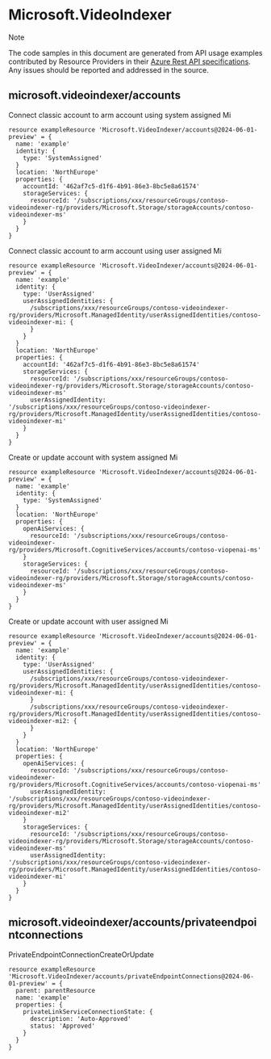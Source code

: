# Microsoft.VideoIndexer
  
> [!NOTE]
> The code samples in this document are generated from API usage examples contributed by Resource Providers in their [Azure Rest API specifications](https://github.com/Azure/azure-rest-api-specs). Any issues should be reported and addressed in the source.


## microsoft.videoindexer/accounts

Connect classic account to arm account using system assigned Mi
```bicep
resource exampleResource 'Microsoft.VideoIndexer/accounts@2024-06-01-preview' = {
  name: 'example'
  identity: {
    type: 'SystemAssigned'
  }
  location: 'NorthEurope'
  properties: {
    accountId: '462af7c5-d1f6-4b91-86e3-8bc5e8a61574'
    storageServices: {
      resourceId: '/subscriptions/xxx/resourceGroups/contoso-videoindexer-rg/providers/Microsoft.Storage/storageAccounts/contoso-videoindexer-ms'
    }
  }
}
```

Connect classic account to arm account using user assigned Mi
```bicep
resource exampleResource 'Microsoft.VideoIndexer/accounts@2024-06-01-preview' = {
  name: 'example'
  identity: {
    type: 'UserAssigned'
    userAssignedIdentities: {
      /subscriptions/xxx/resourceGroups/contoso-videoindexer-rg/providers/Microsoft.ManagedIdentity/userAssignedIdentities/contoso-videoindexer-mi: {
      }
    }
  }
  location: 'NorthEurope'
  properties: {
    accountId: '462af7c5-d1f6-4b91-86e3-8bc5e8a61574'
    storageServices: {
      resourceId: '/subscriptions/xxx/resourceGroups/contoso-videoindexer-rg/providers/Microsoft.Storage/storageAccounts/contoso-videoindexer-ms'
      userAssignedIdentity: '/subscriptions/xxx/resourceGroups/contoso-videoindexer-rg/providers/Microsoft.ManagedIdentity/userAssignedIdentities/contoso-videoindexer-mi'
    }
  }
}
```

Create or update account with system assigned Mi
```bicep
resource exampleResource 'Microsoft.VideoIndexer/accounts@2024-06-01-preview' = {
  name: 'example'
  identity: {
    type: 'SystemAssigned'
  }
  location: 'NorthEurope'
  properties: {
    openAiServices: {
      resourceId: '/subscriptions/xxx/resourceGroups/contoso-videoindexer-rg/providers/Microsoft.CognitiveServices/accounts/contoso-viopenai-ms'
    }
    storageServices: {
      resourceId: '/subscriptions/xxx/resourceGroups/contoso-videoindexer-rg/providers/Microsoft.Storage/storageAccounts/contoso-videoindexer-ms'
    }
  }
}
```

Create or update account with user assigned Mi
```bicep
resource exampleResource 'Microsoft.VideoIndexer/accounts@2024-06-01-preview' = {
  name: 'example'
  identity: {
    type: 'UserAssigned'
    userAssignedIdentities: {
      /subscriptions/xxx/resourceGroups/contoso-videoindexer-rg/providers/Microsoft.ManagedIdentity/userAssignedIdentities/contoso-videoindexer-mi: {
      }
      /subscriptions/xxx/resourceGroups/contoso-videoindexer-rg/providers/Microsoft.ManagedIdentity/userAssignedIdentities/contoso-videoindexer-mi2: {
      }
    }
  }
  location: 'NorthEurope'
  properties: {
    openAiServices: {
      resourceId: '/subscriptions/xxx/resourceGroups/contoso-videoindexer-rg/providers/Microsoft.CognitiveServices/accounts/contoso-viopenai-ms'
      userAssignedIdentity: '/subscriptions/xxx/resourceGroups/contoso-videoindexer-rg/providers/Microsoft.ManagedIdentity/userAssignedIdentities/contoso-videoindexer-mi2'
    }
    storageServices: {
      resourceId: '/subscriptions/xxx/resourceGroups/contoso-videoindexer-rg/providers/Microsoft.Storage/storageAccounts/contoso-videoindexer-ms'
      userAssignedIdentity: '/subscriptions/xxx/resourceGroups/contoso-videoindexer-rg/providers/Microsoft.ManagedIdentity/userAssignedIdentities/contoso-videoindexer-mi'
    }
  }
}
```

## microsoft.videoindexer/accounts/privateendpointconnections

PrivateEndpointConnectionCreateOrUpdate
```bicep
resource exampleResource 'Microsoft.VideoIndexer/accounts/privateEndpointConnections@2024-06-01-preview' = {
  parent: parentResource 
  name: 'example'
  properties: {
    privateLinkServiceConnectionState: {
      description: 'Auto-Approved'
      status: 'Approved'
    }
  }
}
```
